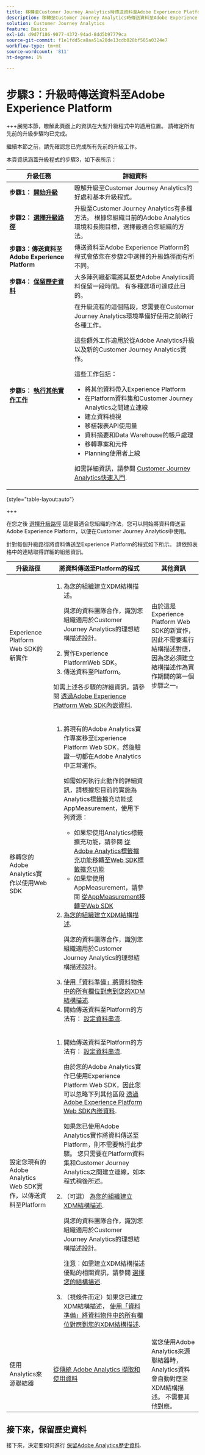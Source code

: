 ```yaml
---
title: 移轉至Customer Journey Analytics時傳送資料至Adobe Experience Platform
description: 移轉至Customer Journey Analytics時傳送資料至Adobe Experience Platform
solution: Customer Journey Analytics
feature: Basics
exl-id: d9d7f186-9077-4372-94ad-8dd5b97779ca
source-git-commit: f1e1fdd5ca8aa51a28de13cdb028bf585a0324e7
workflow-type: tm+mt
source-wordcount: '811'
ht-degree: 1%

---
```


# 步驟3：升級時傳送資料至Adobe Experience Platform

+++展開本節，瞭解此頁面上的資訊在大型升級程式中的適用位置。 請確定所有先前的升級步驟均已完成。

繼續本節之前，請先確認您已完成所有先前的升級工作。

本頁資訊涵蓋升級程式的步驟3，如下表所示：

| 升級任務 | 詳細資料 |
|---------|----------|
| **步驟1： [開始升級](/help/getting-started/cja-upgrade/cja-upgrade-getstarted.md)** | 瞭解升級至Customer Journey Analytics的好處和基本升級程式。 |
| **步驟2： [選擇升級路徑](/help/getting-started/cja-upgrade/cja-upgrade-path.md)** | 升級至Customer Journey Analytics有多種方法。 根據您組織目前的Adobe Analytics環境和長期目標，選擇最適合您組織的方法。 |
| <span class="preview">**步驟3：傳送資料至Adobe Experience Platform**</span> | <span class="preview">傳送資料至Adobe Experience Platform的程式會依您在步驟2中選擇的升級路徑而有所不同。</span> |
| **步驟4： [保留歷史資料](/help/getting-started/cja-upgrade/cja-upgrade-historical-data.md)** | 大多陣列織都需將其歷史Adobe Analytics資料保留一段時間。 有多種選項可達成此目的。 |
| **步驟5： [執行其他實作工作](/help/getting-started/cja-getting-started.md)** | 在升級流程的這個階段，您需要在Customer Journey Analytics環境準備好使用之前執行各種工作。<p>這些額外工作適用於從Adobe Analytics升級以及新的Customer Journey Analytics實作。</p><p>這些工作包括：</p><ul><li>將其他資料帶入Experience Platform</li><li>在Platform資料集和Customer Journey Analytics之間建立連線</li><li>建立資料檢視</li><li>移植報表API使用量</li><li>資料摘要和Data Warehouse的帳戶處理</li><li>移轉專案和元件</li><li>Planning使用者上線</li></ul> <p>如需詳細資訊，請參閱 [Customer Journey Analytics快速入門](/help/getting-started/cja-getting-started.md). |

{style="table-layout:auto"}

+++


在您之後 [選擇升級路徑](/help/getting-started/cja-upgrade/cja-upgrade-path.md) 這是最適合您組織的作法，您可以開始將資料傳送至Adobe Experience Platform，以便在Customer Journey Analytics中使用。

針對每個升級路徑將資料傳送至Experience Platform的程式如下所示。 請依照表格中的連結取得詳細的組態資訊。

| 升級路徑 | 將資料傳送至Platform的程式 | 其他資訊 |
|---------|----------|----------|
| Experience Platform Web SDK的新實作 | <ol><li>為您的組織建立XDM結構描述。<p>與您的資料團隊合作，識別您組織適用於Customer Journey Analytics的理想結構描述設計。</p></li><li>實作Experience PlatformWeb SDK。</li><li>傳送資料至Platform。</li></ol><p>如需上述各步驟的詳細資訊，請參閱 [透過Adobe Experience Platform Web SDK內嵌資料](/help/data-ingestion/aepwebsdk.md). | 由於這是Experience Platform Web SDK的新實作，因此不需要進行結構描述對應，因為您必須建立結構描述作為實作期間的第一個步驟之一。 |
| 移轉您的Adobe Analytics實作以使用Web SDK | <ol><li>將現有的Adobe Analytics實作專案移至Experience Platform Web SDK，然後驗證一切都在Adobe Analytics中正常運作。<p>如需如何執行此動作的詳細資訊，請根據您目前的實施為Analytics標籤擴充功能或AppMeasurement，使用下列資源：</p><ul><li>如果您使用Analytics標籤擴充功能，請參閱 [從Adobe Analytics標籤擴充功能移轉至Web SDK標籤擴充功能](https://experienceleague.adobe.com/en/docs/analytics/implementation/aep-edge/web-sdk/analytics-extension-to-web-sdk)</li><li>如果您使用AppMeasurement，請參閱 [從AppMeasurement移轉至Web SDK](https://experienceleague.adobe.com/en/docs/analytics/implementation/aep-edge/web-sdk/appmeasurement-to-web-sdk)</li></ul><li>[為您的組織建立XDM結構描述](https://experienceleague.adobe.com/en/docs/analytics-platform/using/cja-data-ingestion/ingest-use-guides/edge-network/aepwebsdk#set-up-a-schema-and-dataset).<p>與您的資料團隊合作，識別您組織適用於Customer Journey Analytics的理想結構描述設計。</p></li><li>[使用「資料準備」將資料物件中的所有欄位對應到您的XDM結構描述](https://experienceleague.adobe.com/en/docs/experience-platform/data-prep/home).</li><li>開始傳送資料至Platform的方法有： [設定資料串流](https://experienceleague.adobe.com/en/docs/analytics-platform/using/cja-data-ingestion/ingest-use-guides/edge-network/aepwebsdk#set-up-a-datastream).</li></ol> |  |
| 設定您現有的Adobe Analytics Web SDK實作，以傳送資料至Platform | <ol><li>開始傳送資料至Platform的方法有： [設定資料串流](/help/data-ingestion/aepwebsdk.md#set-up-a-datastream).<p>由於您的Adobe Analytics實作已使用Experience Platform Web SDK，因此您可以忽略下列其他區段 [透過Adobe Experience Platform Web SDK內嵌資料](https://experienceleague.adobe.com/en/docs/analytics-platform/using/cja-data-ingestion/ingest-use-guides/edge-network/aepwebsdk).</p><p>如果您已使用Adobe Analytics實作將資料傳送至Platform，則不需要執行此步驟。 您只需要在Platform資料集和Customer Journey Analytics之間建立連線，如本程式稍後所述。</p></li><li>（可選） [為您的組織建立XDM結構描述](https://experienceleague.adobe.com/en/docs/analytics-platform/using/cja-data-ingestion/ingest-use-guides/edge-network/aepwebsdk#set-up-a-schema-and-dataset).<p>與您的資料團隊合作，識別您組織適用於Customer Journey Analytics的理想結構描述設計。</p><p>注意：如需建立XDM結構描述優點的相關資訊，請參閱 [選擇您的結構描述](/help/getting-started/cja-upgrade/cja-upgrade-path.md#choose-your-schema).</li><li>（視條件而定）如果您已建立XDM結構描述， [使用「資料準備」將資料物件中的所有欄位對應到您的XDM結構描述](https://experienceleague.adobe.com/en/docs/experience-platform/data-prep/home).</li></ol> |
| 使用Analytics來源聯結器 | [從傳統 Adobe Analytics 擷取和使用資料](/help/data-ingestion/analytics.md) | 當您使用Adobe Analytics來源聯結器時，Analytics資料會自動對應至XDM結構描述。 不需要其他對應。 |

## 接下來，保留歷史資料

接下來，決定要如何進行 [保留Adobe Analytics歷史資料](/help/getting-started/cja-upgrade/cja-upgrade-historical-data.md).
